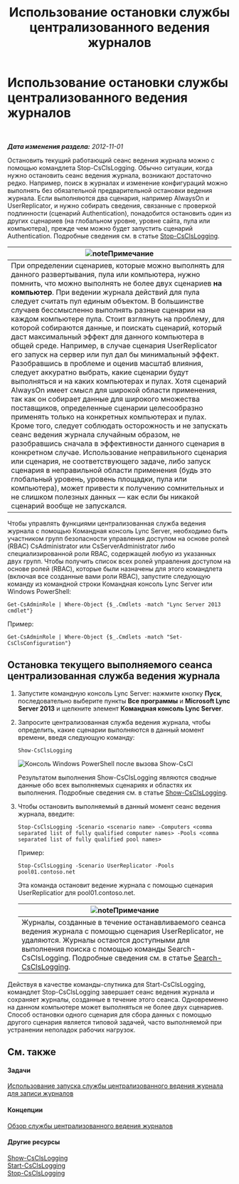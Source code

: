 ﻿---
title: Использование остановки службы централизованного ведения журналов
TOCTitle: Использование остановки службы централизованного ведения журналов
ms:assetid: 09ac093e-8f30-4874-84b4-12548ac8c898
ms:mtpsurl: https://technet.microsoft.com/ru-ru/library/JJ687964(v=OCS.15)
ms:contentKeyID: 49887860
ms.date: 05/19/2016
mtps_version: v=OCS.15
ms.translationtype: HT
---

# Использование остановки службы централизованного ведения журналов

 

_**Дата изменения раздела:** 2012-11-01_

Остановить текущий работающий сеанс ведения журнала можно с помощью командлета Stop-CsClsLogging. Обычно ситуации, когда нужно остановить сеанс ведения журнала, возникают достаточно редко. Например, поиск в журналах и изменение конфигураций можно выполнять без обязательной предварительной остановки ведения журнала. Если выполняются два сценария, например AlwaysOn и UserReplicator, и нужно собирать сведения, связанные с проверкой подлинности (сценарий Authentication), понадобится остановить один из других сценариев (на глобальном уровне, уровне сайта, пула или компьютера), прежде чем можно будет запустить сценарий Authentication. Подробные сведения см. в статье [Stop-CsClsLogging](https://docs.microsoft.com/en-us/powershell/module/skype/Stop-CsClsLogging).

<table>
<thead>
<tr class="header">
<th><img src="images/Gg398412.note(OCS.15).gif" title="note" alt="note" />Примечание</th>
</tr>
</thead>
<tbody>
<tr class="odd">
<td>При определении сценариев, которые можно выполнять для данного развертывания, пула или компьютера, нужно помнить, что можно выполнять не более двух сценариев <strong>на компьютер</strong>. При ведении журнала действий для пула следует считать пул единым объектом. В большинстве случаев бессмысленно выполнять разные сценарии на каждом компьютере пула. Стоит взглянуть на проблему, для которой собираются данные, и поискать сценарий, который даст максимальный эффект для данного компьютера в общей среде. Например, в случае сценария UserReplicator его запуск на сервер или пул дал бы минимальный эффект.<br />
Разобравшись в проблеме и оценив масштаб влияния, следует аккуратно выбрать, какие сценарии будут выполняться и на каких компьютерах и пулах. Хотя сценарий AlwaysOn имеет смысл для широкой области применения, так как он собирает данные для широкого множества поставщиков, определенные сценарии целесообразно применять только на конкретных компьютерах и пулах. Кроме того, следует соблюдать осторожность и не запускать сеанс ведения журнала случайным образом, не разобравшись сначала в эффективности данного сценария в конкретном случае. Использование неправильного сценария или сценария, не соответствующего задаче, либо запуск сценария в неправильной области применения (будь это глобальный уровень, уровень площадки, пула или компьютера), может привести к получению сомнительных и не слишком полезных данных — как если бы никакой сценарий вообще не запускался.</td>
</tr>
</tbody>
</table>


Чтобы управлять функциями централизованная служба ведения журнала с помощью Командная консоль Lync Server, необходимо быть участником групп безопасности управления доступом на основе ролей (RBAC) CsAdministrator или CsServerAdministrator либо специализированной роли RBAC, содержащей любую из указанных двух групп. Чтобы получить список всех ролей управления доступом на основе ролей (RBAC), которые были назначены для этого командлета (включая все созданные вами роли RBAC), запустите следующую команду из командной строки Командная консоль Lync Server или Windows PowerShell:

    Get-CsAdminRole | Where-Object {$_.Cmdlets -match "Lync Server 2013 cmdlet"}

Пример:

    Get-CsAdminRole | Where-Object {$_.Cmdlets -match "Set-CsClsConfiguration"}

## Остановка текущего выполняемого сеанса централизованная служба ведения журнала

1.  Запустите командную консоль Lync Server: нажмите кнопку **Пуск**, последовательно выберите пункты **Все программы** и **Microsoft Lync Server 2013** и щелкните элемент **Командная консоль Lync Server**.

2.  Запросите централизованная служба ведения журнала, чтобы определить, какие сценарии выполняются в данный момент времени, введя следующую команду:
    
        Show-CsClsLogging
    
    ![Консоль Windows PowerShell после вызова Show-CsCl](images/JJ687964.eb190c32-529c-4277-a731-52c47d22d8fa(OCS.15).jpg "Консоль Windows PowerShell после вызова Show-CsCl")
    
    Результатом выполнения Show-CsClsLogging являются сводные данные обо всех выполняемых сценариях и областях их выполнения. Подробные сведения см. в статье [Show-CsClsLogging](https://docs.microsoft.com/en-us/powershell/module/skype/Show-CsClsLogging).

3.  Чтобы остановить выполняемый в данный момент сеанс ведения журнала, введите:
    
        Stop-CsClsLogging -Scenario <scenario name> -Computers <comma separated list of fully qualified computer names> -Pools <comma separated list of fully qualified pool names>
    
    Пример:
    
        Stop-CsClsLogging -Scenario UserReplicator -Pools pool01.contoso.net
    
    Эта команда остановит ведение журнала с помощью сценария UserReplicatior для pool01.contoso.net.
    
    <table>
    <thead>
    <tr class="header">
    <th><img src="images/Gg398412.note(OCS.15).gif" title="note" alt="note" />Примечание</th>
    </tr>
    </thead>
    <tbody>
    <tr class="odd">
    <td>Журналы, созданные в течение останавливаемого сеанса ведения журнала с помощью сценария UserReplicator, не удаляются. Журналы остаются доступными для выполнения поиска с помощью команды Search-CsClsLogging. Подробные сведения см. в статье <a href="https://docs.microsoft.com/en-us/powershell/module/skype/Search-CsClsLogging">Search-CsClsLogging</a>.</td>
    </tr>
    </tbody>
    </table>


Действуя в качестве команды-спутника для Start-CsClsLogging, командлет Stop-CsClsLogging завершает сеанс ведения журнала и сохраняет журналы, созданные в течение этого сеанса. Одновременно на данном компьютере может выполняться не более двух сценариев. Способ остановки одного сценария для сбора данных с помощью другого сценария является типовой задачей, часто выполняемой при устранении неполадок рабочих нагрузок.

## См. также

#### Задачи

[Использование запуска службы централизованного ведения журнала для записи журналов](lync-server-2013-using-start-for-the-centralized-logging-service-to-capture-logs.md)  

#### Концепции

[Обзор службы централизованного ведения журналов](lync-server-2013-overview-of-the-centralized-logging-service.md)  

#### Другие ресурсы

[Show-CsClsLogging](https://docs.microsoft.com/en-us/powershell/module/skype/Show-CsClsLogging)  
[Start-CsClsLogging](https://docs.microsoft.com/en-us/powershell/module/skype/Start-CsClsLogging)  
[Stop-CsClsLogging](https://docs.microsoft.com/en-us/powershell/module/skype/Stop-CsClsLogging)

